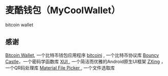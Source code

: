 # 麦酷钱包（MyCoolWallet）
 bitcoin wallet



感谢
---
[Bitcoin Wallet](https://github.com/bitcoin-wallet/bitcoin-wallet), 一个比特币钱包应用程序
[bitcoinj](https://bitcoinj.github.io) , 一个比特币协议库
[Bouncy Castle](https://bouncycastle.org)，一个密码学函数库
[ XUI ](https://github.com/xuexiangjys/XUI), 一个简洁而优雅的Android原生UI框架
[ZXing](https://github.com/zxing/zxing) ，一个QR码处理库
[ Material File Picker ](https://github.com/nbsp-team/MaterialFilePicker), 一个文件选取库
